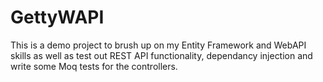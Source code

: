 # GettyWAPI

This is a demo project to brush up on my Entity Framework and WebAPI skills as well as test out REST API functionality, dependancy injection and write some Moq tests for the controllers. 
